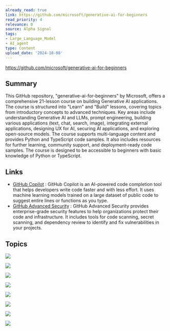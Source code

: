 ```yaml
---
already_read: true
link: https://github.com/microsoft/generative-ai-for-beginners
read_priority: 4
relevance: 0
source: Alpha Signal
tags:
- Large_Language_Model
- AI_agent
type: Content
upload_date: '2024-10-08'
---
```


https://github.com/microsoft/generative-ai-for-beginners
## Summary

This GitHub repository, "generative-ai-for-beginners" by Microsoft, offers a comprehensive 21-lesson course on building Generative AI applications. The course is structured into "Learn" and "Build" lessons, covering topics from introductory concepts to advanced techniques. Key areas include understanding Generative AI and LLMs, prompt engineering, building various applications (text, chat, search, image), integrating external applications, designing UX for AI, securing AI applications, and exploring open-source models. The course supports multi-language content and provides Python and TypeScript code samples. It also includes resources for further learning, community support, and deployment-ready code samples. The course is designed to be accessible to beginners with basic knowledge of Python or TypeScript.
## Links

- [GitHub Copilot](https://github.com/features/copilot) : GitHub Copilot is an AI-powered code completion tool that helps developers write code faster and with less effort. It uses machine learning models trained on a large dataset of public code to suggest entire lines or functions as you type.
- [GitHub Advanced Security](https://github.com/security/advanced-security) : GitHub Advanced Security provides enterprise-grade security features to help organizations protect their code and infrastructure. It includes tools for code scanning, secret scanning, and dependency review to identify and fix vulnerabilities in your projects.

## Topics

![](topics/Concept/Prompt%20Engineering)

![](topics/Concept/Retrieval%20Augmented%20Generation)

![](topics/Concept/Vector%20Databases)

![](topics/Concept/Function%20Calling)

![](topics/Concept/LLMOps)

![](topics/Concept/Small%20Language%20Models%20SLMs)

![](topics/Concept/Mistral%20Models)

![](topics/Model/Meta%20Models)